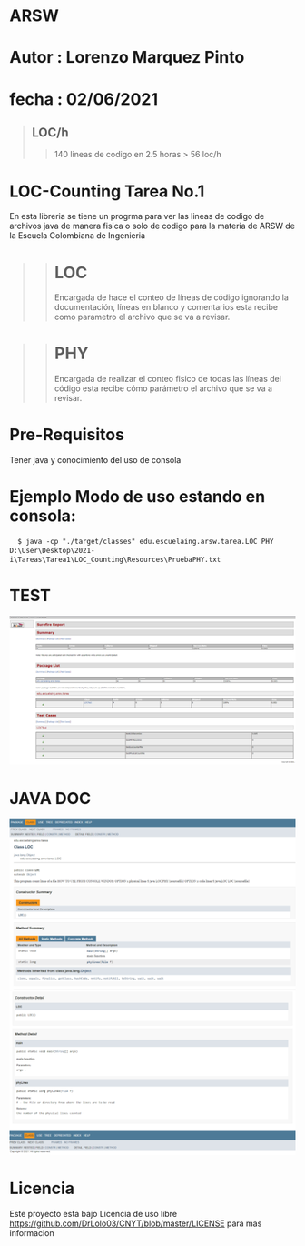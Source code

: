# ARSW
# Autor : Lorenzo Marquez Pinto
# fecha : 02/06/2021
>## LOC/h
>> 140 lineas de codigo en 2.5 horas > 56 loc/h
# LOC-Counting Tarea No.1
En esta libreria se tiene un progrma para ver las lineas de codigo de archivos java de manera fisica o solo de codigo para la materia de ARSW de la Escuela Colombiana de Ingenieria
>> # LOC
>> Encargada de hace el conteo de líneas de código ignorando la documentación, líneas en blanco y comentarios esta recibe como parametro el archivo que se va a revisar.

>> # PHY
>> Encargada de realizar el conteo fisico de todas las líneas del código esta recibe cómo parámetro  el archivo que se va a revisar.
# Pre-Requisitos
Tener java y conocimiento del uso de consola 

#  Ejemplo Modo de uso estando en consola:
~~~ 
  $ java -cp "./target/classes" edu.escuelaing.arsw.tarea.LOC PHY D:\User\Desktop\2021-i\Tareas\Tarea1\LOC_Counting\Resources\PruebaPHY.txt
~~~


# TEST
![](Resources/images/test.PNG)
# JAVA DOC
![](Resources/images/doc1.PNG)
![](Resources/images/doc2.PNG)
# Licencia
Este proyecto esta bajo Licencia de uso libre https://github.com/DrLolo03/CNYT/blob/master/LICENSE para mas informacion
